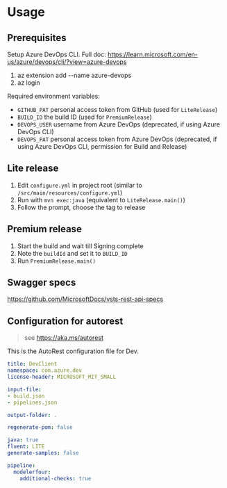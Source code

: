 # Usage

## Prerequisites
Setup Azure DevOps CLI. Full doc: https://learn.microsoft.com/en-us/azure/devops/cli/?view=azure-devops
1. az extension add --name azure-devops
2. az login

Required environment variables:
- `GITHUB_PAT` personal access token from GitHub (used for `LiteRelease`)
- `BUILD_ID` the build ID (used for `PremiumRelease`)
- `DEVOPS_USER` username from Azure DevOps (deprecated, if using Azure DevOps CLI)
- `DEVOPS_PAT` personal access token from Azure DevOps (deprecated, if using Azure DevOps CLI, permission for Build and Release)

## Lite release
1. Edit `configure.yml` in project root (similar to `/src/main/resources/configure.yml`)
2. Run with `mvn exec:java` (equivalent to `LiteRelease.main()`)
3. Follow the prompt, choose the tag to release

## Premium release
1. Start the build and wait till Signing complete
2. Note the `buildId` and set it to `BUILD_ID`
3. Run `PremiumRelease.main()`

## Swagger specs

https://github.com/MicrosoftDocs/vsts-rest-api-specs

## Configuration for autorest

> see https://aka.ms/autorest

This is the AutoRest configuration file for Dev.

```yaml
title: DevClient
namespace: com.azure.dev
license-header: MICROSOFT_MIT_SMALL

input-file:
- build.json
- pipelines.json

output-folder: .

regenerate-pom: false

java: true
fluent: LITE
generate-samples: false

pipeline:
  modelerfour:
    additional-checks: true
```
